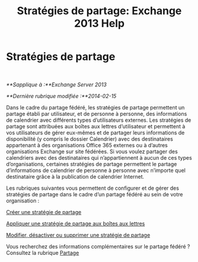 ﻿---
title: 'Stratégies de partage: Exchange 2013 Help'
TOCTitle: Stratégies de partage
ms:assetid: 8a1b5de1-8f97-4e19-97d6-de3c0770c55e
ms:mtpsurl: https://technet.microsoft.com/fr-fr/library/JJ657466(v=EXCHG.150)
ms:contentKeyID: 50478643
ms.date: 04/24/2018
mtps_version: v=EXCHG.150
ms.translationtype: HT
---

# Stratégies de partage

 

_**Sapplique à :**Exchange Server 2013_

_**Dernière rubrique modifiée :**2014-02-15_

Dans le cadre du partage fédéré, les stratégies de partage permettent un partage établi par utilisateur, et de personne à personne, des informations de calendrier avec différents types d’utilisateurs externes. Les stratégies de partage sont attribuées aux boîtes aux lettres d’utilisateur et permettent à vos utilisateurs de gérer eux-mêmes et de partager leurs informations de disponibilité (y compris le dossier Calendrier) avec des destinataires appartenant à des organisations Office 365 externes ou à d’autres organisations Exchange sur site fédérées. Si vous voulez partager des calendriers avec des destinataires qui n’appartiennent à aucun de ces types d’organisations, certaines stratégies de partage permettent le partage d’informations de calendrier de personne à personne avec n’importe quel destinataire grâce à la publication de calendrier Internet.

Les rubriques suivantes vous permettent de configurer et de gérer des stratégies de partage dans le cadre d’un partage fédéré au sein de votre organisation :

[Créer une stratégie de partage](create-a-sharing-policy-exchange-2013-help.md)

[Appliquer une stratégie de partage aux boîtes aux lettres](apply-a-sharing-policy-to-mailboxes-exchange-2013-help.md)

[Modifier, désactiver ou supprimer une stratégie de partage](modify-disable-or-remove-a-sharing-policy-exchange-2013-help.md)

Vous recherchez des informations complémentaires sur le partage fédéré ? Consultez la rubrique [Partage](sharing-exchange-2013-help.md)

